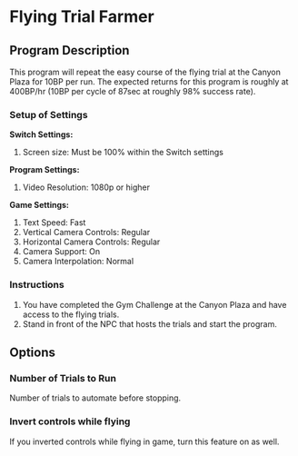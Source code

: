 # Flying Trial Farmer

## Program Description

This program will repeat the easy course of the flying trial at the Canyon Plaza for 10BP per run. The expected returns for this program is roughly at 400BP/hr (10BP per cycle of 87sec at roughly 98% success rate).

### Setup of Settings

**Switch Settings:**
1. Screen size: Must be 100% within the Switch settings

**Program Settings:**
1. Video Resolution: 1080p or higher

**Game Settings:**
1. Text Speed: Fast
2. Vertical Camera Controls: Regular
3. Horizontal Camera Controls: Regular
4. Camera Support: On
5. Camera Interpolation: Normal

### Instructions

1. You have completed the Gym Challenge at the Canyon Plaza and have access to the flying trials.
2. Stand in front of the NPC that hosts the trials and start the program.

## Options

### Number of Trials to Run

Number of trials to automate before stopping.

### Invert controls while flying

If you inverted controls while flying in game, turn this feature on as well.
